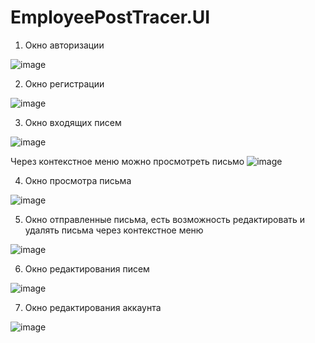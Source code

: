 # EmployeePostTracer.UI

1. Окно авторизации

![image](https://github.com/IlyaBozh/EmployeePostTracer.UI/assets/86633291/32a9588b-1087-4d84-a138-dc283a0cc853)

2. Окно регистрации
  
![image](https://github.com/IlyaBozh/EmployeePostTracer.UI/assets/86633291/151e2e02-95f0-40bf-88f2-d268f6d03154)

3. Окно входящих писем
   
![image](https://github.com/IlyaBozh/EmployeePostTracer.UI/assets/86633291/3de91453-6c55-485c-bb40-f66afacc3b0e)

   Через контекстное меню можно просмотреть письмо
![image](https://github.com/IlyaBozh/EmployeePostTracer.UI/assets/86633291/41d125c3-c1ea-4a62-bfc9-011fc490f319)

4. Окно просмотра письма
   
![image](https://github.com/IlyaBozh/EmployeePostTracer.UI/assets/86633291/40753130-2767-4a7b-869c-68f090edd2d1)

5. Окно отправленные письма, есть возможность редактировать и удалять письма через контекстное меню

![image](https://github.com/IlyaBozh/EmployeePostTracer.UI/assets/86633291/5d604c33-7df6-4765-b45d-0544266e1598)

6. Окно редактирования писем

![image](https://github.com/IlyaBozh/EmployeePostTracer.UI/assets/86633291/e2497b50-7122-4349-891b-639d059af869)

7. Окно редактирования аккаунта

![image](https://github.com/IlyaBozh/EmployeePostTracer.UI/assets/86633291/b568ccb7-49f0-4d8e-9780-c7f318b44c1a)




